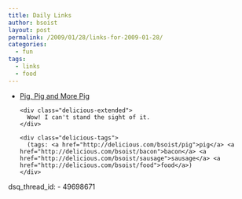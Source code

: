 ```yaml
---
title: Daily Links
author: bsoist
layout: post
permalink: /2009/01/28/links-for-2009-01-28/
categories:
  - fun
tags:
  - links
  - food
---
```

<ul class="delicious">
  <li>
    <div class="delicious-link">
      <a href="http://www.nytimes.com/slideshow/2009/01/28/dining/0128-BACON_index.html">Pig, Pig and More Pig</a>
    </div>
    
    <div class="delicious-extended">
      Wow! I can't stand the sight of it.
    </div>
    
    <div class="delicious-tags">
      (tags: <a href="http://delicious.com/bsoist/pig">pig</a> <a href="http://delicious.com/bsoist/bacon">bacon</a> <a href="http://delicious.com/bsoist/sausage">sausage</a> <a href="http://delicious.com/bsoist/food">food</a>)
    </div>
  </li>
</ul>
dsq_thread_id:
  - 49698671